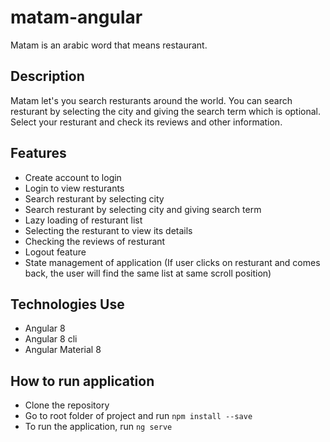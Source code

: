 # matam-angular
Matam is an arabic word that means restaurant.
## Description
Matam let's you search resturants around the world. You can search resturant by selecting the city and giving the search term which is optional. Select your resturant and check its reviews and other information.

## Features
- Create account to login
- Login to view resturants
- Search resturant by selecting city
- Search resturant by selecting city and giving search term
- Lazy loading of resturant list
- Selecting the resturant to view its details
- Checking the reviews of resturant
- Logout feature
- State management of application (If user clicks on resturant and comes back, the user will find the same list at same scroll position)

## Technologies Use
- Angular 8
- Angular 8 cli
- Angular Material 8

## How to run application
- Clone the repository
- Go to root folder of project and run
`npm install --save`
- To run the application, run
`ng serve`

